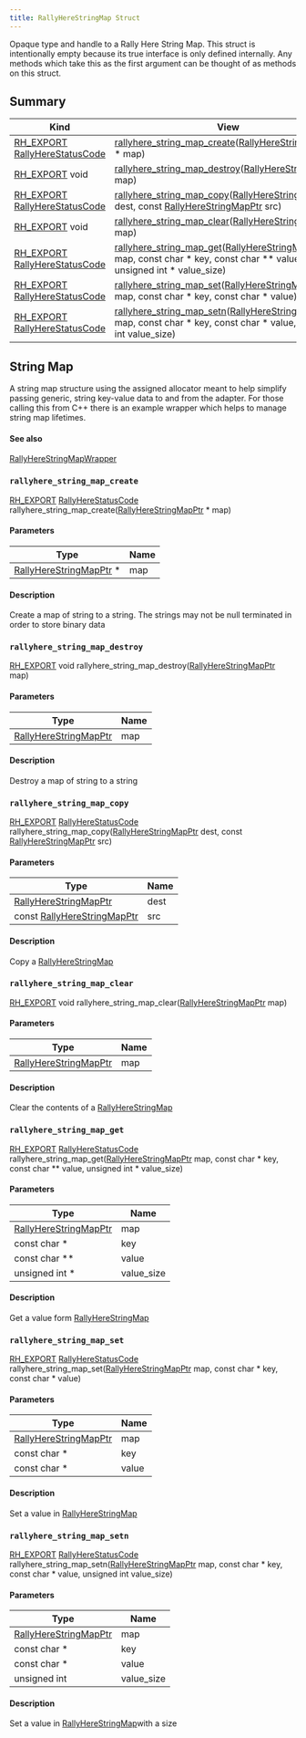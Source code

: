 ```yaml
---
title: RallyHereStringMap Struct
---
```



Opaque type and handle to a Rally Here String Map.
This struct is intentionally empty because its true interface is only defined internally. Any methods which take this as the first argument can be thought of as methods on this struct. 
## Summary
| Kind | View | Description |
|------|------|-------------|
|[RH_EXPORT](/game-host-adapter/c__platform_8h/#c__platform_8h_1ab0f7a4ccdb6515b62edbb26fd4cd0808) [RallyHereStatusCode](/game-host-adapter/c__status_8h/#c__status_8h_1a95ac5c56776303edbbc5c3f125916784)|[rallyhere_string_map_create](/game-host-adapter/structrallyherestringmap/#structRallyHereStringMap_1a024ea30d47a943cb48161bf6b0a2498d)([RallyHereStringMapPtr](/game-host-adapter/c__api_8h/#c__api_8h_1a8901377cd48d4831c6380593a2a60360) * map)||
|[RH_EXPORT](/game-host-adapter/c__platform_8h/#c__platform_8h_1ab0f7a4ccdb6515b62edbb26fd4cd0808) void|[rallyhere_string_map_destroy](/game-host-adapter/structrallyherestringmap/#structRallyHereStringMap_1a17aed95832b03004f2b54c41458e6490)([RallyHereStringMapPtr](/game-host-adapter/c__api_8h/#c__api_8h_1a8901377cd48d4831c6380593a2a60360) map)||
|[RH_EXPORT](/game-host-adapter/c__platform_8h/#c__platform_8h_1ab0f7a4ccdb6515b62edbb26fd4cd0808) [RallyHereStatusCode](/game-host-adapter/c__status_8h/#c__status_8h_1a95ac5c56776303edbbc5c3f125916784)|[rallyhere_string_map_copy](/game-host-adapter/structrallyherestringmap/#structRallyHereStringMap_1ae7e305441ea3ae8ceb24d373b45e1e18)([RallyHereStringMapPtr](/game-host-adapter/c__api_8h/#c__api_8h_1a8901377cd48d4831c6380593a2a60360) dest, const [RallyHereStringMapPtr](/game-host-adapter/c__api_8h/#c__api_8h_1a8901377cd48d4831c6380593a2a60360) src)||
|[RH_EXPORT](/game-host-adapter/c__platform_8h/#c__platform_8h_1ab0f7a4ccdb6515b62edbb26fd4cd0808) void|[rallyhere_string_map_clear](/game-host-adapter/structrallyherestringmap/#structRallyHereStringMap_1af1314ea38f79e701dd6980abb48253b7)([RallyHereStringMapPtr](/game-host-adapter/c__api_8h/#c__api_8h_1a8901377cd48d4831c6380593a2a60360) map)||
|[RH_EXPORT](/game-host-adapter/c__platform_8h/#c__platform_8h_1ab0f7a4ccdb6515b62edbb26fd4cd0808) [RallyHereStatusCode](/game-host-adapter/c__status_8h/#c__status_8h_1a95ac5c56776303edbbc5c3f125916784)|[rallyhere_string_map_get](/game-host-adapter/structrallyherestringmap/#structRallyHereStringMap_1a8aa120697cdba80f092f1488c7ae62cd)([RallyHereStringMapPtr](/game-host-adapter/c__api_8h/#c__api_8h_1a8901377cd48d4831c6380593a2a60360) map, const char * key, const char ** value, unsigned int * value_size)||
|[RH_EXPORT](/game-host-adapter/c__platform_8h/#c__platform_8h_1ab0f7a4ccdb6515b62edbb26fd4cd0808) [RallyHereStatusCode](/game-host-adapter/c__status_8h/#c__status_8h_1a95ac5c56776303edbbc5c3f125916784)|[rallyhere_string_map_set](/game-host-adapter/structrallyherestringmap/#structRallyHereStringMap_1a9e8929bdfc2a69879837a992acb011cf)([RallyHereStringMapPtr](/game-host-adapter/c__api_8h/#c__api_8h_1a8901377cd48d4831c6380593a2a60360) map, const char * key, const char * value)||
|[RH_EXPORT](/game-host-adapter/c__platform_8h/#c__platform_8h_1ab0f7a4ccdb6515b62edbb26fd4cd0808) [RallyHereStatusCode](/game-host-adapter/c__status_8h/#c__status_8h_1a95ac5c56776303edbbc5c3f125916784)|[rallyhere_string_map_setn](/game-host-adapter/structrallyherestringmap/#structRallyHereStringMap_1adc0a5e10afb2c923e02f50dd7e58e2ee)([RallyHereStringMapPtr](/game-host-adapter/c__api_8h/#c__api_8h_1a8901377cd48d4831c6380593a2a60360) map, const char * key, const char * value, unsigned int value_size)||
## String Map

A string map structure using the assigned allocator meant to help simplify passing generic, string key-value data to and from the adapter. For those calling this from C++ there is an example wrapper which helps to manage string map lifetimes. 

#### See also

[RallyHereStringMapWrapper](/game-host-adapter/structrallyherestringmapwrapper/#structRallyHereStringMapWrapper)

### `rallyhere_string_map_create` <a id="structRallyHereStringMap_1a024ea30d47a943cb48161bf6b0a2498d"></a>

[RH_EXPORT](/game-host-adapter/c__platform_8h/#c__platform_8h_1ab0f7a4ccdb6515b62edbb26fd4cd0808) [RallyHereStatusCode](/game-host-adapter/c__status_8h/#c__status_8h_1a95ac5c56776303edbbc5c3f125916784) rallyhere_string_map_create([RallyHereStringMapPtr](/game-host-adapter/c__api_8h/#c__api_8h_1a8901377cd48d4831c6380593a2a60360) * map)

#### Parameters

| Type | Name |
|------|------|
|[RallyHereStringMapPtr](/game-host-adapter/c__api_8h/#c__api_8h_1a8901377cd48d4831c6380593a2a60360) *|map|

#### Description



Create a map of string to a string. The strings may not be null terminated in order to store binary data 



### `rallyhere_string_map_destroy` <a id="structRallyHereStringMap_1a17aed95832b03004f2b54c41458e6490"></a>

[RH_EXPORT](/game-host-adapter/c__platform_8h/#c__platform_8h_1ab0f7a4ccdb6515b62edbb26fd4cd0808) void rallyhere_string_map_destroy([RallyHereStringMapPtr](/game-host-adapter/c__api_8h/#c__api_8h_1a8901377cd48d4831c6380593a2a60360) map)

#### Parameters

| Type | Name |
|------|------|
|[RallyHereStringMapPtr](/game-host-adapter/c__api_8h/#c__api_8h_1a8901377cd48d4831c6380593a2a60360)|map|

#### Description



Destroy a map of string to a string 



### `rallyhere_string_map_copy` <a id="structRallyHereStringMap_1ae7e305441ea3ae8ceb24d373b45e1e18"></a>

[RH_EXPORT](/game-host-adapter/c__platform_8h/#c__platform_8h_1ab0f7a4ccdb6515b62edbb26fd4cd0808) [RallyHereStatusCode](/game-host-adapter/c__status_8h/#c__status_8h_1a95ac5c56776303edbbc5c3f125916784) rallyhere_string_map_copy([RallyHereStringMapPtr](/game-host-adapter/c__api_8h/#c__api_8h_1a8901377cd48d4831c6380593a2a60360) dest, const [RallyHereStringMapPtr](/game-host-adapter/c__api_8h/#c__api_8h_1a8901377cd48d4831c6380593a2a60360) src)

#### Parameters

| Type | Name |
|------|------|
|[RallyHereStringMapPtr](/game-host-adapter/c__api_8h/#c__api_8h_1a8901377cd48d4831c6380593a2a60360)|dest|
|const [RallyHereStringMapPtr](/game-host-adapter/c__api_8h/#c__api_8h_1a8901377cd48d4831c6380593a2a60360)|src|

#### Description



Copy a 
[RallyHereStringMap](/game-host-adapter/structrallyherestringmap/#structRallyHereStringMap)


### `rallyhere_string_map_clear` <a id="structRallyHereStringMap_1af1314ea38f79e701dd6980abb48253b7"></a>

[RH_EXPORT](/game-host-adapter/c__platform_8h/#c__platform_8h_1ab0f7a4ccdb6515b62edbb26fd4cd0808) void rallyhere_string_map_clear([RallyHereStringMapPtr](/game-host-adapter/c__api_8h/#c__api_8h_1a8901377cd48d4831c6380593a2a60360) map)

#### Parameters

| Type | Name |
|------|------|
|[RallyHereStringMapPtr](/game-host-adapter/c__api_8h/#c__api_8h_1a8901377cd48d4831c6380593a2a60360)|map|

#### Description



Clear the contents of a 
[RallyHereStringMap](/game-host-adapter/structrallyherestringmap/#structRallyHereStringMap)


### `rallyhere_string_map_get` <a id="structRallyHereStringMap_1a8aa120697cdba80f092f1488c7ae62cd"></a>

[RH_EXPORT](/game-host-adapter/c__platform_8h/#c__platform_8h_1ab0f7a4ccdb6515b62edbb26fd4cd0808) [RallyHereStatusCode](/game-host-adapter/c__status_8h/#c__status_8h_1a95ac5c56776303edbbc5c3f125916784) rallyhere_string_map_get([RallyHereStringMapPtr](/game-host-adapter/c__api_8h/#c__api_8h_1a8901377cd48d4831c6380593a2a60360) map, const char * key, const char ** value, unsigned int * value_size)

#### Parameters

| Type | Name |
|------|------|
|[RallyHereStringMapPtr](/game-host-adapter/c__api_8h/#c__api_8h_1a8901377cd48d4831c6380593a2a60360)|map|
|const char *|key|
|const char **|value|
|unsigned int *|value_size|

#### Description



Get a value form 
[RallyHereStringMap](/game-host-adapter/structrallyherestringmap/#structRallyHereStringMap)


### `rallyhere_string_map_set` <a id="structRallyHereStringMap_1a9e8929bdfc2a69879837a992acb011cf"></a>

[RH_EXPORT](/game-host-adapter/c__platform_8h/#c__platform_8h_1ab0f7a4ccdb6515b62edbb26fd4cd0808) [RallyHereStatusCode](/game-host-adapter/c__status_8h/#c__status_8h_1a95ac5c56776303edbbc5c3f125916784) rallyhere_string_map_set([RallyHereStringMapPtr](/game-host-adapter/c__api_8h/#c__api_8h_1a8901377cd48d4831c6380593a2a60360) map, const char * key, const char * value)

#### Parameters

| Type | Name |
|------|------|
|[RallyHereStringMapPtr](/game-host-adapter/c__api_8h/#c__api_8h_1a8901377cd48d4831c6380593a2a60360)|map|
|const char *|key|
|const char *|value|

#### Description



Set a value in 
[RallyHereStringMap](/game-host-adapter/structrallyherestringmap/#structRallyHereStringMap)


### `rallyhere_string_map_setn` <a id="structRallyHereStringMap_1adc0a5e10afb2c923e02f50dd7e58e2ee"></a>

[RH_EXPORT](/game-host-adapter/c__platform_8h/#c__platform_8h_1ab0f7a4ccdb6515b62edbb26fd4cd0808) [RallyHereStatusCode](/game-host-adapter/c__status_8h/#c__status_8h_1a95ac5c56776303edbbc5c3f125916784) rallyhere_string_map_setn([RallyHereStringMapPtr](/game-host-adapter/c__api_8h/#c__api_8h_1a8901377cd48d4831c6380593a2a60360) map, const char * key, const char * value, unsigned int value_size)

#### Parameters

| Type | Name |
|------|------|
|[RallyHereStringMapPtr](/game-host-adapter/c__api_8h/#c__api_8h_1a8901377cd48d4831c6380593a2a60360)|map|
|const char *|key|
|const char *|value|
|unsigned int|value_size|

#### Description



Set a value in 
[RallyHereStringMap](/game-host-adapter/structrallyherestringmap/#structRallyHereStringMap)with a size



